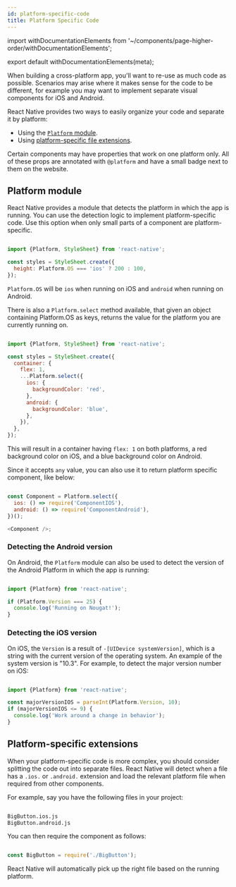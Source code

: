 ```yaml
---
id: platform-specific-code
title: Platform Specific Code
---
```


import withDocumentationElements from '~/components/page-higher-order/withDocumentationElements';

export default withDocumentationElements(meta);

When building a cross-platform app, you'll want to re-use as much code as possible. Scenarios may arise where it makes sense for the code to be different, for example you may want to implement separate visual components for iOS and Android.

React Native provides two ways to easily organize your code and separate it by platform:

* Using the [`Platform` module](../platform-specific-code/#platform-module).
* Using [platform-specific file extensions](../platform-specific-code/#platform-specific-extensions).

Certain components may have properties that work on one platform only. All of these props are annotated with `@platform` and have a small badge next to them on the website.

## Platform module

React Native provides a module that detects the platform in which the app is running. You can use the detection logic to implement platform-specific code. Use this option when only small parts of a component are platform-specific.


```javascript

import {Platform, StyleSheet} from 'react-native';

const styles = StyleSheet.create({
  height: Platform.OS === 'ios' ? 200 : 100,
});

```


`Platform.OS` will be `ios` when running on iOS and `android` when running on Android.

There is also a `Platform.select` method available, that given an object containing Platform.OS as keys, returns the value for the platform you are currently running on.


```javascript

import {Platform, StyleSheet} from 'react-native';

const styles = StyleSheet.create({
  container: {
    flex: 1,
    ...Platform.select({
      ios: {
        backgroundColor: 'red',
      },
      android: {
        backgroundColor: 'blue',
      },
    }),
  },
});

```


This will result in a container having `flex: 1` on both platforms, a red background color on iOS, and a blue background color on Android.

Since it accepts `any` value, you can also use it to return platform specific component, like below:


```javascript

const Component = Platform.select({
  ios: () => require('ComponentIOS'),
  android: () => require('ComponentAndroid'),
})();

<Component />;

```


### Detecting the Android version

On Android, the `Platform` module can also be used to detect the version of the Android Platform in which the app is running:


```javascript

import {Platform} from 'react-native';

if (Platform.Version === 25) {
  console.log('Running on Nougat!');
}

```


### Detecting the iOS version

On iOS, the `Version` is a result of `-[UIDevice systemVersion]`, which is a string with the current version of the operating system. An example of the system version is "10.3". For example, to detect the major version number on iOS:


```javascript

import {Platform} from 'react-native';

const majorVersionIOS = parseInt(Platform.Version, 10);
if (majorVersionIOS <= 9) {
  console.log('Work around a change in behavior');
}

```


## Platform-specific extensions

When your platform-specific code is more complex, you should consider splitting the code out into separate files. React Native will detect when a file has a `.ios.` or `.android.` extension and load the relevant platform file when required from other components.

For example, say you have the following files in your project:


```sh

BigButton.ios.js
BigButton.android.js

```


You can then require the component as follows:


```javascript

const BigButton = require('./BigButton');

```


React Native will automatically pick up the right file based on the running platform.

